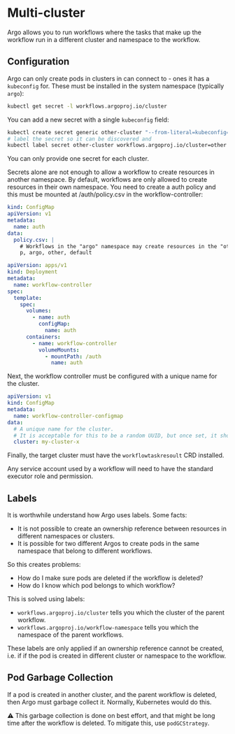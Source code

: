 # Multi-cluster

Argo allows you to run workflows where the tasks that make up the workflow run in a different cluster and namespace to
the workflow.

## Configuration

Argo can only create pods in clusters in can connect to - ones it has a `kubeconfig` for. These must be installed in the
system namespace (typically `argo`):

```bash
kubectl get secret -l workflows.argoproj.io/cluster
```

You can add a new secret with a single `kubeconfig` field:

```bash
kubectl create secret generic other-cluster "--from-literal=kubeconfig=`kubectl config view --context=other --minify --raw -o json`"
# label the secret so it can be discovered and 
kubectl label secret other-cluster workflows.argoproj.io/cluster=other
```

You can only provide one secret for each cluster.

Secrets alone are not enough to allow a workflow to create resources in another namespace. By default, workflows are
only allowed to create resources in their own namespace. You need to create a auth policy and this must be mounted at
/auth/policy.csv in the workflow-controller:

```yaml
kind: ConfigMap
apiVersion: v1
metadata:
  name: auth
data:
  policy.csv: |
    # Workflows in the "argo" namespace may create resources in the "other" cluster's "default" namespace
    p, argo, other, default
```

```yaml
apiVersion: apps/v1
kind: Deployment
metadata:
  name: workflow-controller
spec:
  template:
    spec:
      volumes:
        - name: auth
          configMap:
            name: auth
      containers:
        - name: workflow-controller
          volumeMounts:
            - mountPath: /auth
              name: auth
```

Next, the workflow controller must be configured with a unique name for the cluster.

```yaml
apiVersion: v1
kind: ConfigMap
metadata:
  name: workflow-controller-configmap
data:
  # A unique name for the cluster.
  # It is acceptable for this to be a random UUID, but once set, it should not be changed.
  cluster: my-cluster-x
```

Finally, the target cluster must have the `workflowtaskresoult` CRD installed.

Any service account used by a workflow will need to have the standard executor role and permission.

## Labels

It is worthwhile understand how Argo uses labels. Some facts:

* It is not possible to create an ownership reference between resources in different namespaces or clusters.
* It is possible for two different Argos to create pods in the same namespace that belong to different workflows.

So this creates problems:

* How do I make sure pods are deleted if the workflow is deleted?
* How do I know which pod belongs to which workflow?

This is solved using labels:

* `workflows.argoproj.io/cluster` tells you which the cluster of the parent workflow.
* `workflows.argoproj.io/workflow-namespace` tells you which the namespace of the parent workflows.

These labels are only applied if an ownership reference cannot be created, i.e. if if the pod is created in different
cluster or namespace to the workflow.

## Pod Garbage Collection

If a pod is created in another cluster, and the parent workflow is deleted, then Argo must garbage collect it. Normally,
Kubernetes would do this.

⚠️ This garbage collection is done on best effort, and that might be long time after the workflow is deleted. To
mitigate this, use `podGCStrategy`.

